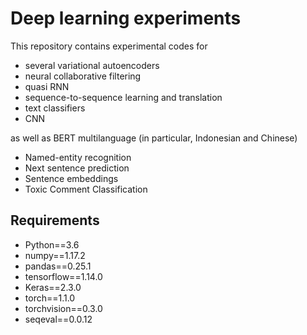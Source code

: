 # Deep learning experiments

This repository contains experimental codes for
- several variational autoencoders
- neural collaborative filtering
- quasi RNN
- sequence-to-sequence learning and translation
- text classifiers
- CNN

as well as BERT multilanguage (in particular, Indonesian and Chinese)
- Named-entity recognition
- Next sentence prediction
- Sentence embeddings
- Toxic Comment Classification

## Requirements

- Python==3.6
- numpy==1.17.2
- pandas==0.25.1
- tensorflow==1.14.0
- Keras==2.3.0
- torch==1.1.0
- torchvision==0.3.0
- seqeval==0.0.12
